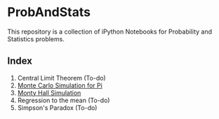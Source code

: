 # ProbAndStats

This repository is a collection of iPython Notebooks for Probability and Statistics problems.

## Index
1. Central Limit Theorem (To-do)
2. [Monte Carlo Simulation for Pi](https://github.com/aadityaubhat/ProbAndStats/blob/master/Pi%20Monte%20Carlo%20Method.ipynb)
2. [Monty Hall Simulation](https://github.com/aadityaubhat/ProbAndStats/blob/master/MontyHall.ipynb)
3. Regression to the mean (To-do)
4. Simpson's Paradox (To-do)
